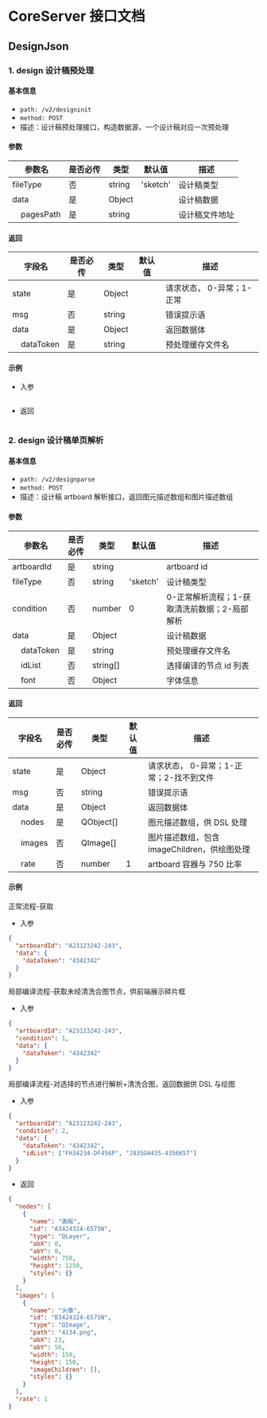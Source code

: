 # CoreServer 接口文档

## DesignJson

### 1. design 设计稿预处理

#### 基本信息

- `path: /v2/designinit`
- `method: POST`
- 描述：设计稿预处理接口，构造数据源，一个设计稿对应一次预处理

#### 参数

| 参数名                            | 是否必传 | 类型   | 默认值   | 描述           |
| --------------------------------- | -------- | ------ | -------- | -------------- |
| fileType                          | 否       | string | 'sketch' | 设计稿类型     |
| data                              | 是       | Object |          | 设计稿数据     |
| &nbsp;&nbsp;&nbsp;&nbsp;pagesPath | 是       | string |          | 设计稿文件地址 |

#### 返回

| 字段名                            | 是否必传 | 类型   | 默认值 | 描述                      |
| --------------------------------- | -------- | ------ | ------ | ------------------------- |
| state                             | 是       | Object |        | 请求状态， 0-异常；1-正常 |
| msg                               | 否       | string |        | 错误提示语                |
| data                              | 是       | Object |        | 返回数据体                |
| &nbsp;&nbsp;&nbsp;&nbsp;dataToken | 是       | string |        | 预处理缓存文件名          |

#### 示例

- 入参

```json

```

- 返回

```json

```

### 2. design 设计稿单页解析

#### 基本信息

- `path: /v2/designparse`
- `method: POST`
- 描述：设计稿 artboard 解析接口，返回图元描述数组和图片描述数组

#### 参数

| 参数名                            | 是否必传 | 类型     | 默认值   | 描述                                         |
| --------------------------------- | -------- | -------- | -------- | -------------------------------------------- |
| artboardId                        | 是       | string   |          | artboard id                                  |
| fileType                          | 否       | string   | 'sketch' | 设计稿类型                                   |
| condition                         | 否       | number   | 0        | 0-正常解析流程；1-获取清洗前数据；2-局部解析 |
| data                              | 是       | Object   |          | 设计稿数据                                   |
| &nbsp;&nbsp;&nbsp;&nbsp;dataToken | 是       | string   |          | 预处理缓存文件名                             |
| &nbsp;&nbsp;&nbsp;&nbsp;idList    | 否       | string[] |          | 选择编译的节点 id 列表                       |
| &nbsp;&nbsp;&nbsp;&nbsp;font      | 否       | Object   |          | 字体信息                                     |

#### 返回

| 字段名                         | 是否必传 | 类型      | 默认值 | 描述                                         |
| ------------------------------ | -------- | --------- | ------ | -------------------------------------------- |
| state                          | 是       | Object    |        | 请求状态， 0-异常；1-正常；2-找不到文件      |
| msg                            | 否       | string    |        | 错误提示语                                   |
| data                           | 是       | Object    |        | 返回数据体                                   |
| &nbsp;&nbsp;&nbsp;&nbsp;nodes  | 是       | QObject[] |        | 图元描述数组，供 DSL 处理                    |
| &nbsp;&nbsp;&nbsp;&nbsp;images | 否       | QImage[]  |        | 图片描述数组，包含 imageChildren，供绘图处理 |
| &nbsp;&nbsp;&nbsp;&nbsp;rate   | 否       | number    | 1      | artboard 容器与 750 比率                     |

#### 示例

正常流程-获取

- 入参

```json
{
  "artboardId": "A23123242-243",
  "data": {
    "dataToken": "4342342"
  }
}
```

局部编译流程-获取未经清洗合图节点，供前端展示碎片框

- 入参

```json
{
  "artboardId": "A23123242-243",
  "condition": 1,
  "data": {
    "dataToken": "4342342"
  }
}
```

局部编译流程-对选择的节点进行解析+清洗合图，返回数据供 DSL 与绘图

- 入参

```json
{
  "artboardId": "A23123242-243",
  "condition": 2,
  "data": {
    "dataToken": "4342342",
    "idList": ["FH34234-DF456P", "J835GH435-4356K5T"]
  }
}
```

- 返回

```json
{
  "nodes": [
    {
      "name": "画板",
      "id": "A3424324-6575N",
      "type": "QLayer",
      "abX": 0,
      "abY": 0,
      "width": 750,
      "height": 1250,
      "styles": {}
    }
  ],
  "images": [
    {
      "name": "头像",
      "id": "B3424324-6575N",
      "type": "QImage",
      "path": "4234.png",
      "abX": 23,
      "abY": 56,
      "width": 150,
      "height": 150,
      "imageChildren": [],
      "styles": {}
    }
  ],
  "rate": 1
}
```

